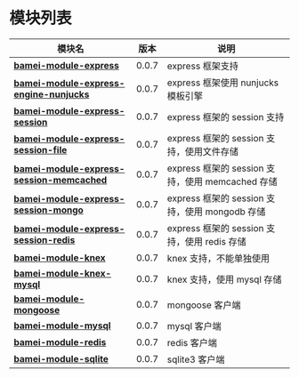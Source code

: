 # 模块列表

模块名 | 版本 | 说明
------|-----|-----
**[bamei-module-express](https://github.com/leizongmin/bamei/tree/master/modules/express)** | 0.0.7 | express 框架支持
**[bamei-module-express-engine-nunjucks](https://github.com/leizongmin/bamei/tree/master/modules/express-engine-nunjucks)** | 0.0.7 | express 框架使用 nunjucks 模板引擎
**[bamei-module-express-session](https://github.com/leizongmin/bamei/tree/master/modules/express-session)** | 0.0.7 | express 框架的 session 支持
**[bamei-module-express-session-file](https://github.com/leizongmin/bamei/tree/master/modules/express-session-file)** | 0.0.7 | express 框架的 session 支持，使用文件存储
**[bamei-module-express-session-memcached](https://github.com/leizongmin/bamei/tree/master/modules/express-session-memcached)** | 0.0.7 | express 框架的 session 支持，使用 memcached 存储
**[bamei-module-express-session-mongo](https://github.com/leizongmin/bamei/tree/master/modules/express-session-mongo)** | 0.0.7 | express 框架的 session 支持，使用 mongodb 存储
**[bamei-module-express-session-redis](https://github.com/leizongmin/bamei/tree/master/modules/express-session-redis)** | 0.0.7 | express 框架的 session 支持，使用 redis 存储
**[bamei-module-knex](https://github.com/leizongmin/bamei/tree/master/modules/knex)** | 0.0.7 | knex 支持，不能单独使用
**[bamei-module-knex-mysql](https://github.com/leizongmin/bamei/tree/master/modules/knex-mysql)** | 0.0.7 | knex 支持，使用 mysql 存储
**[bamei-module-mongoose](https://github.com/leizongmin/bamei/tree/master/modules/mongoose)** | 0.0.7 | mongoose 客户端
**[bamei-module-mysql](https://github.com/leizongmin/bamei/tree/master/modules/mysql)** | 0.0.7 | mysql 客户端
**[bamei-module-redis](https://github.com/leizongmin/bamei/tree/master/modules/redis)** | 0.0.7 | redis 客户端
**[bamei-module-sqlite](https://github.com/leizongmin/bamei/tree/master/modules/sqlite)** | 0.0.7 | sqlite3 客户端

